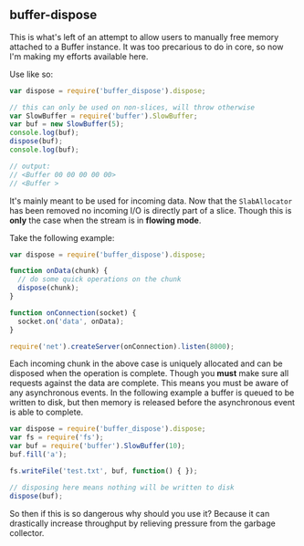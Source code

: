 ## buffer-dispose

This is what's left of an attempt to allow users to manually free memory
attached to a Buffer instance. It was too precarious to do in core, so now I'm
making my efforts available here.

Use like so:

```javascript
var dispose = require('buffer_dispose').dispose;

// this can only be used on non-slices, will throw otherwise
var SlowBuffer = require('buffer').SlowBuffer;
var buf = new SlowBuffer(5);
console.log(buf);
dispose(buf);
console.log(buf);

// output:
// <Buffer 00 00 00 00 00>
// <Buffer >
```

It's mainly meant to be used for incoming data. Now that the `SlabAllocator` has
been removed no incoming I/O is directly part of a slice. Though this is
**only** the case when the stream is in **flowing mode**.

Take the following example:

```javascript
var dispose = require('buffer_dispose').dispose;

function onData(chunk) {
  // do some quick operations on the chunk
  dispose(chunk);
}

function onConnection(socket) {
  socket.on('data', onData);
}

require('net').createServer(onConnection).listen(8000);
```

Each incoming chunk in the above case is uniquely allocated and can be disposed
when the operation is complete. Though you **must** make sure all requests
against the data are complete. This means you must be aware of any asynchronous
events. In the following example a buffer is queued to be written to disk, but
then memory is released before the asynchronous event is able to complete.

```javascript
var dispose = require('buffer_dispose').dispose;
var fs = require('fs');
var buf = require('buffer').SlowBuffer(10);
buf.fill('a');

fs.writeFile('test.txt', buf, function() { });

// disposing here means nothing will be written to disk
dispose(buf);
```

So then if this is so dangerous why should you use it? Because it can
drastically increase throughput by relieving pressure from the garbage
collector.
